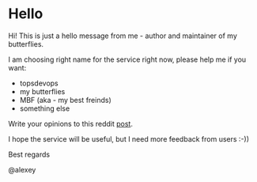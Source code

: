 # Hello

Hi! This is just a hello message from me - author and maintainer of
my butterflies. 

I am choosing right name for the service right now, please help me if you want:

  * topsdevops
  * my butterflies
  * MBF (aka - my best freinds)
  * something else

Write your opinions to this reddit [post](https://www.reddit.com/r/rakulang/comments/pphxmy/my_butterflies_independent_software_reviews/hdkijn6?utm_source=share&utm_medium=web2x&context=3").

I hope the service will be useful, but I need more feedback from users :-))

Best regards

@alexey 


